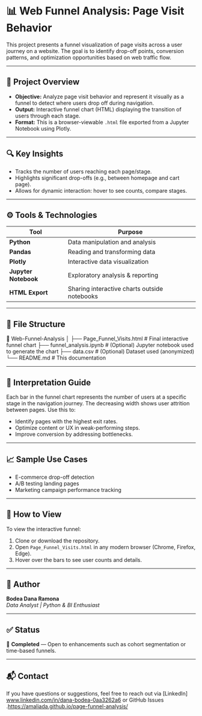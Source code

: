 # 📊 Web Funnel Analysis: Page Visit Behavior

This project presents a funnel visualization of page visits across a user journey on a website. The goal is to identify drop-off points, conversion patterns, and optimization opportunities based on web traffic flow.

---

## 📁 Project Overview

- **Objective:** Analyze page visit behavior and represent it visually as a funnel to detect where users drop off during navigation.
- **Output:** Interactive funnel chart (HTML) displaying the transition of users through each stage.
- **Format:** This is a browser-viewable `.html` file exported from a Jupyter Notebook using Plotly.

---

## 🔍 Key Insights

- Tracks the number of users reaching each page/stage.
- Highlights significant drop-offs (e.g., between homepage and cart page).
- Allows for dynamic interaction: hover to see counts, compare stages.

---

## ⚙️ Tools & Technologies

| Tool | Purpose |
|------|---------|
| **Python** | Data manipulation and analysis |
| **Pandas** | Reading and transforming data |
| **Plotly** | Interactive data visualization |
| **Jupyter Notebook** | Exploratory analysis & reporting |
| **HTML Export** | Sharing interactive charts outside notebooks |

---

## 📌 File Structure

📂 Web-Funnel-Analysis
│
├── Page_Funnel_Visits.html # Final interactive funnel chart
├── funnel_analysis.ipynb # (Optional) Jupyter notebook used to generate the chart
├── data.csv # (Optional) Dataset used (anonymized)
└── README.md # This documentation


---

## 🧠 Interpretation Guide

Each bar in the funnel chart represents the number of users at a specific stage in the navigation journey. The decreasing width shows user attrition between pages. Use this to:

- Identify pages with the highest exit rates.
- Optimize content or UX in weak-performing steps.
- Improve conversion by addressing bottlenecks.

---

## 📈 Sample Use Cases

- E-commerce drop-off detection
- A/B testing landing pages
- Marketing campaign performance tracking

---

## 🚀 How to View

To view the interactive funnel:

1. Clone or download the repository.
2. Open `Page_Funnel_Visits.html` in any modern browser (Chrome, Firefox, Edge).
3. Hover over the bars to see user counts and details.

---

## 📝 Author

**Bodea Dana Ramona**  
_Data Analyst | Python & BI Enthusiast_

---

## ✅ Status

📌 **Completed** — Open to enhancements such as cohort segmentation or time-based funnels.

---

## 📬 Contact

If you have questions or suggestions, feel free to reach out via [LinkedIn] www.linkedin.com/in/dana-bodea-0aa3262a6 or GitHub Issues .https://amaliada.github.io/page-funnel-analysis/

